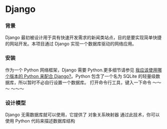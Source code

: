# Django

### 背景
Django 最初被设计用于具有快速开发需求的新闻类站点，目的是要实现简单快捷的网站开发。本项目通过 Django 实现一个数据库驱动的网络应用。

### 安装

作为一个 Python 网络框架，Django 需要 Python.更多细节请参见 [我应该使用哪个版本的 Python 来配合 Django?](https://docs.djangoproject.com/zh-hans/4.1/faq/install/#faq-python-version-support)。Python 包含了一个名为 SQLite 的轻量级数据库，所以暂时不必自行设置一个数据库。
打开命令行工具，键入一下命令
～～～
～～～

### 设计模型

Django 无需数据库就可以使用，它提供了 对象关系映射器 通过此技术，你可以使用 Python 代码来描述数据库结构